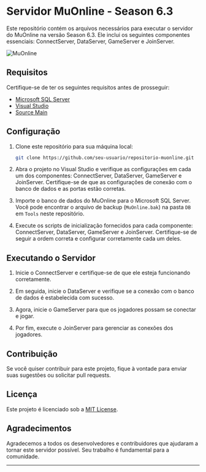# Servidor MuOnline - Season 6.3

Este repositório contém os arquivos necessários para executar o servidor do MuOnline na versão Season 6.3. Ele inclui os seguintes componentes essenciais: ConnectServer, DataServer, GameServer e JoinServer.

![MuOnline](https://i.ibb.co/7jg1h4C/Rebirth.png)

## Requisitos

Certifique-se de ter os seguintes requisitos antes de prosseguir:

- [Microsoft SQL Server](https://www.microsoft.com/pt-br/sql-server/sql-server-downloads)
- [Visual Studio](https://visualstudio.microsoft.com/pt-br/downloads)
- [Source Main](https://github.com/ProjectRebirthMu/Main)

## Configuração

1. Clone este repositório para sua máquina local:

   ```bash
   git clone https://github.com/seu-usuario/repositorio-muonline.git
   ```

2. Abra o projeto no Visual Studio e verifique as configurações em cada um dos componentes: ConnectServer, DataServer, GameServer e JoinServer. Certifique-se de que as configurações de conexão com o banco de dados e as portas estão corretas.

3. Importe o banco de dados do MuOnline para o Microsoft SQL Server. Você pode encontrar o arquivo de backup (`MuOnline.bak`) na pasta `DB` em `Tools` neste repositório.

4. Execute os scripts de inicialização fornecidos para cada componente: ConnectServer, DataServer, GameServer e JoinServer. Certifique-se de seguir a ordem correta e configurar corretamente cada um deles.

## Executando o Servidor

1. Inicie o ConnectServer e certifique-se de que ele esteja funcionando corretamente.

2. Em seguida, inicie o DataServer e verifique se a conexão com o banco de dados é estabelecida com sucesso.

3. Agora, inicie o GameServer para que os jogadores possam se conectar e jogar.

4. Por fim, execute o JoinServer para gerenciar as conexões dos jogadores.

## Contribuição

Se você quiser contribuir para este projeto, fique à vontade para enviar suas sugestões ou solicitar pull requests.

## Licença

Este projeto é licenciado sob a [MIT License](LICENSE.txt).

## Agradecimentos

Agradecemos a todos os desenvolvedores e contribuidores que ajudaram a tornar este servidor possível. Seu trabalho é fundamental para a comunidade.

---
